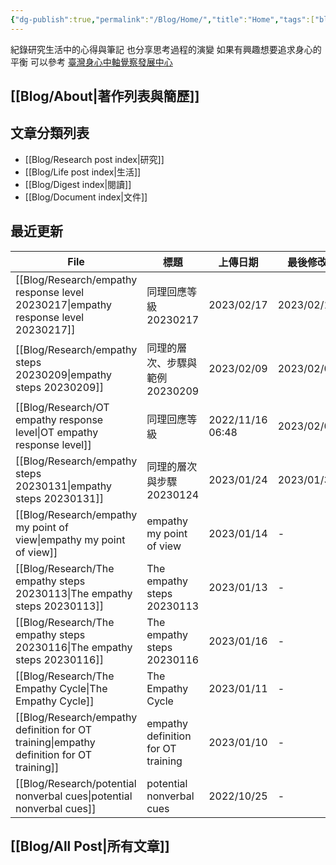 ```yaml
---
{"dg-publish":true,"permalink":"/Blog/Home/","title":"Home","tags":["blog","gardenEntry","gardenEntry","gardenEntry","gardenEntry","gardenEntry","gardenEntry","gardenEntry"]}
---
```



紀錄研究生活中的心得與筆記
也分享思考過程的演變
如果有興趣想要追求身心的平衡
可以參考 [臺灣身心中軸覺察發展中心](https:bmaa.tw)


## [[Blog/About\|著作列表與簡歷]]

## 文章分類列表

- [[Blog/Research post index\|研究]]
- [[Blog/Life post index\|生活]]
- [[Blog/Digest index\|閱讀]]
- [[Blog/Document index\|文件]]

## 最近更新

| File                                                                                        | 標題                                 | 上傳日期              | 最後修改       | 類別                                       |
| ------------------------------------------------------------------------------------------- | ---------------------------------- | ----------------- | ---------- | ---------------------------------------- |
| [[Blog/Research/empathy response level 20230217\|empathy response level 20230217]]       | 同理回應等級 20230217                    | 2023/02/17        | 2023/02/17 | <ul><li>blog</li><li>reseaerch</li></ul> |
| [[Blog/Research/empathy steps 20230209\|empathy steps 20230209]]                         | 同理的層次、步驟與範例 20230209               | 2023/02/09        | 2023/02/09 | <ul><li>blog</li><li>research</li></ul>  |
| [[Blog/Research/OT empathy response level\|OT empathy response level]]                   | 同理回應等級                             | 2022/11/16  06:48 | 2023/02/03 | \-                                       |
| [[Blog/Research/empathy steps 20230131\|empathy steps 20230131]]                         | 同理的層次與步驟 20230124                  | 2023/01/24        | 2023/01/31 | blog                                     |
| [[Blog/Research/empathy my point of view\|empathy my point of view]]                     | empathy my point of view           | 2023/01/14        | \-         | blog                                     |
| [[Blog/Research/The empathy steps 20230113\|The empathy steps 20230113]]                 | The empathy steps 20230113         | 2023/01/13        | \-         | blog                                     |
| [[Blog/Research/The empathy steps 20230116\|The empathy steps 20230116]]                 | The empathy steps 20230116         | 2023/01/16        | \-         | blog                                     |
| [[Blog/Research/The Empathy Cycle\|The Empathy Cycle]]                                   | The Empathy Cycle                  | 2023/01/11        | \-         | blog                                     |
| [[Blog/Research/empathy definition for OT training\|empathy definition for OT training]] | empathy definition for OT training | 2023/01/10        | \-         | blog                                     |
| [[Blog/Research/potential nonverbal cues\|potential nonverbal cues]]                     | potential nonverbal cues           | 2022/10/25        | \-         | blog                                     |


## [[Blog/All Post\|所有文章]]



